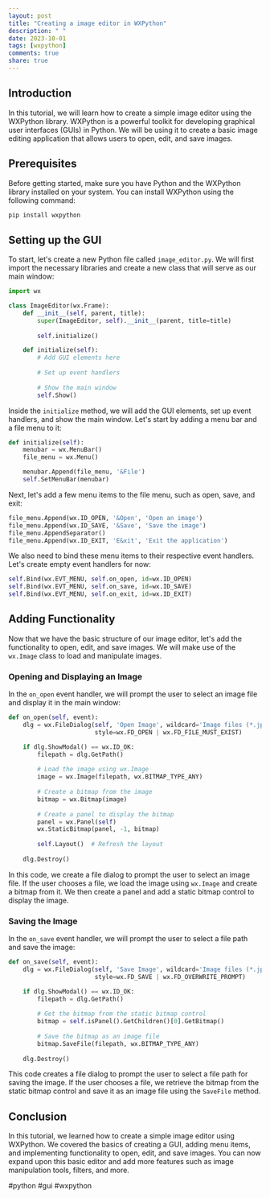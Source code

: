```yaml
---
layout: post
title: "Creating a image editor in WXPython"
description: " "
date: 2023-10-01
tags: [wxpython]
comments: true
share: true
---
```


## Introduction

In this tutorial, we will learn how to create a simple image editor using the WXPython library. WXPython is a powerful toolkit for developing graphical user interfaces (GUIs) in Python. We will be using it to create a basic image editing application that allows users to open, edit, and save images.

## Prerequisites

Before getting started, make sure you have Python and the WXPython library installed on your system. You can install WXPython using the following command:

```python
pip install wxpython
```

## Setting up the GUI

To start, let's create a new Python file called `image_editor.py`. We will first import the necessary libraries and create a new class that will serve as our main window:

```python
import wx

class ImageEditor(wx.Frame):
    def __init__(self, parent, title):
        super(ImageEditor, self).__init__(parent, title=title)
        
        self.initialize()

    def initialize(self):
        # Add GUI elements here
        
        # Set up event handlers
        
        # Show the main window
        self.Show()
```

Inside the `initialize` method, we will add the GUI elements, set up event handlers, and show the main window. Let's start by adding a menu bar and a file menu to it:

```python
def initialize(self):
    menubar = wx.MenuBar()
    file_menu = wx.Menu()

    menubar.Append(file_menu, '&File')
    self.SetMenuBar(menubar)
```

Next, let's add a few menu items to the file menu, such as open, save, and exit:

```python
file_menu.Append(wx.ID_OPEN, '&Open', 'Open an image')
file_menu.Append(wx.ID_SAVE, '&Save', 'Save the image')
file_menu.AppendSeparator()
file_menu.Append(wx.ID_EXIT, 'E&xit', 'Exit the application')
```

We also need to bind these menu items to their respective event handlers. Let's create empty event handlers for now:

```python
self.Bind(wx.EVT_MENU, self.on_open, id=wx.ID_OPEN)
self.Bind(wx.EVT_MENU, self.on_save, id=wx.ID_SAVE)
self.Bind(wx.EVT_MENU, self.on_exit, id=wx.ID_EXIT)
```

## Adding Functionality

Now that we have the basic structure of our image editor, let's add the functionality to open, edit, and save images. We will make use of the `wx.Image` class to load and manipulate images.

### Opening and Displaying an Image

In the `on_open` event handler, we will prompt the user to select an image file and display it in the main window:

```python
def on_open(self, event):
    dlg = wx.FileDialog(self, 'Open Image', wildcard='Image files (*.jpg; *.png)|*.jpg;*.png',
                        style=wx.FD_OPEN | wx.FD_FILE_MUST_EXIST)

    if dlg.ShowModal() == wx.ID_OK:
        filepath = dlg.GetPath()
        
        # Load the image using wx.Image
        image = wx.Image(filepath, wx.BITMAP_TYPE_ANY)
        
        # Create a bitmap from the image
        bitmap = wx.Bitmap(image)
        
        # Create a panel to display the bitmap
        panel = wx.Panel(self)
        wx.StaticBitmap(panel, -1, bitmap)
        
        self.Layout()  # Refresh the layout
        
    dlg.Destroy()
```

In this code, we create a file dialog to prompt the user to select an image file. If the user chooses a file, we load the image using `wx.Image` and create a bitmap from it. We then create a panel and add a static bitmap control to display the image.

### Saving the Image

In the `on_save` event handler, we will prompt the user to select a file path and save the image:

```python
def on_save(self, event):
    dlg = wx.FileDialog(self, 'Save Image', wildcard='Image files (*.jpg; *.png)|*.jpg;*.png',
                        style=wx.FD_SAVE | wx.FD_OVERWRITE_PROMPT)

    if dlg.ShowModal() == wx.ID_OK:
        filepath = dlg.GetPath()
        
        # Get the bitmap from the static bitmap control
        bitmap = self.isPanel().GetChildren()[0].GetBitmap()
        
        # Save the bitmap as an image file
        bitmap.SaveFile(filepath, wx.BITMAP_TYPE_ANY)
        
    dlg.Destroy()
```

This code creates a file dialog to prompt the user to select a file path for saving the image. If the user chooses a file, we retrieve the bitmap from the static bitmap control and save it as an image file using the `SaveFile` method.

## Conclusion

In this tutorial, we learned how to create a simple image editor using WXPython. We covered the basics of creating a GUI, adding menu items, and implementing functionality to open, edit, and save images. You can now expand upon this basic editor and add more features such as image manipulation tools, filters, and more.

#python #gui #wxpython